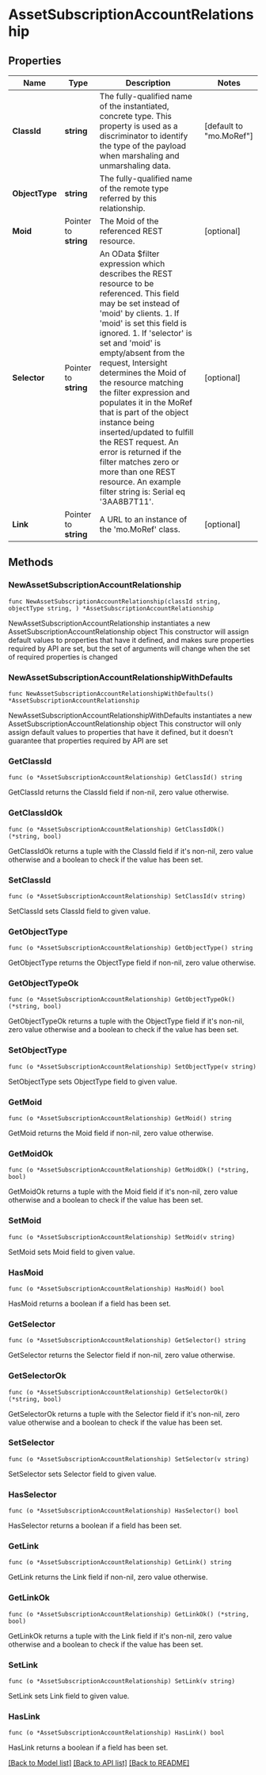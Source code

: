 # AssetSubscriptionAccountRelationship

## Properties

Name | Type | Description | Notes
------------ | ------------- | ------------- | -------------
**ClassId** | **string** | The fully-qualified name of the instantiated, concrete type. This property is used as a discriminator to identify the type of the payload when marshaling and unmarshaling data. | [default to "mo.MoRef"]
**ObjectType** | **string** | The fully-qualified name of the remote type referred by this relationship. | 
**Moid** | Pointer to **string** | The Moid of the referenced REST resource. | [optional] 
**Selector** | Pointer to **string** | An OData $filter expression which describes the REST resource to be referenced. This field may be set instead of &#39;moid&#39; by clients. 1. If &#39;moid&#39; is set this field is ignored. 1. If &#39;selector&#39; is set and &#39;moid&#39; is empty/absent from the request, Intersight determines the Moid of the resource matching the filter expression and populates it in the MoRef that is part of the object instance being inserted/updated to fulfill the REST request. An error is returned if the filter matches zero or more than one REST resource. An example filter string is: Serial eq &#39;3AA8B7T11&#39;. | [optional] 
**Link** | Pointer to **string** | A URL to an instance of the &#39;mo.MoRef&#39; class. | [optional] 

## Methods

### NewAssetSubscriptionAccountRelationship

`func NewAssetSubscriptionAccountRelationship(classId string, objectType string, ) *AssetSubscriptionAccountRelationship`

NewAssetSubscriptionAccountRelationship instantiates a new AssetSubscriptionAccountRelationship object
This constructor will assign default values to properties that have it defined,
and makes sure properties required by API are set, but the set of arguments
will change when the set of required properties is changed

### NewAssetSubscriptionAccountRelationshipWithDefaults

`func NewAssetSubscriptionAccountRelationshipWithDefaults() *AssetSubscriptionAccountRelationship`

NewAssetSubscriptionAccountRelationshipWithDefaults instantiates a new AssetSubscriptionAccountRelationship object
This constructor will only assign default values to properties that have it defined,
but it doesn't guarantee that properties required by API are set

### GetClassId

`func (o *AssetSubscriptionAccountRelationship) GetClassId() string`

GetClassId returns the ClassId field if non-nil, zero value otherwise.

### GetClassIdOk

`func (o *AssetSubscriptionAccountRelationship) GetClassIdOk() (*string, bool)`

GetClassIdOk returns a tuple with the ClassId field if it's non-nil, zero value otherwise
and a boolean to check if the value has been set.

### SetClassId

`func (o *AssetSubscriptionAccountRelationship) SetClassId(v string)`

SetClassId sets ClassId field to given value.


### GetObjectType

`func (o *AssetSubscriptionAccountRelationship) GetObjectType() string`

GetObjectType returns the ObjectType field if non-nil, zero value otherwise.

### GetObjectTypeOk

`func (o *AssetSubscriptionAccountRelationship) GetObjectTypeOk() (*string, bool)`

GetObjectTypeOk returns a tuple with the ObjectType field if it's non-nil, zero value otherwise
and a boolean to check if the value has been set.

### SetObjectType

`func (o *AssetSubscriptionAccountRelationship) SetObjectType(v string)`

SetObjectType sets ObjectType field to given value.


### GetMoid

`func (o *AssetSubscriptionAccountRelationship) GetMoid() string`

GetMoid returns the Moid field if non-nil, zero value otherwise.

### GetMoidOk

`func (o *AssetSubscriptionAccountRelationship) GetMoidOk() (*string, bool)`

GetMoidOk returns a tuple with the Moid field if it's non-nil, zero value otherwise
and a boolean to check if the value has been set.

### SetMoid

`func (o *AssetSubscriptionAccountRelationship) SetMoid(v string)`

SetMoid sets Moid field to given value.

### HasMoid

`func (o *AssetSubscriptionAccountRelationship) HasMoid() bool`

HasMoid returns a boolean if a field has been set.

### GetSelector

`func (o *AssetSubscriptionAccountRelationship) GetSelector() string`

GetSelector returns the Selector field if non-nil, zero value otherwise.

### GetSelectorOk

`func (o *AssetSubscriptionAccountRelationship) GetSelectorOk() (*string, bool)`

GetSelectorOk returns a tuple with the Selector field if it's non-nil, zero value otherwise
and a boolean to check if the value has been set.

### SetSelector

`func (o *AssetSubscriptionAccountRelationship) SetSelector(v string)`

SetSelector sets Selector field to given value.

### HasSelector

`func (o *AssetSubscriptionAccountRelationship) HasSelector() bool`

HasSelector returns a boolean if a field has been set.

### GetLink

`func (o *AssetSubscriptionAccountRelationship) GetLink() string`

GetLink returns the Link field if non-nil, zero value otherwise.

### GetLinkOk

`func (o *AssetSubscriptionAccountRelationship) GetLinkOk() (*string, bool)`

GetLinkOk returns a tuple with the Link field if it's non-nil, zero value otherwise
and a boolean to check if the value has been set.

### SetLink

`func (o *AssetSubscriptionAccountRelationship) SetLink(v string)`

SetLink sets Link field to given value.

### HasLink

`func (o *AssetSubscriptionAccountRelationship) HasLink() bool`

HasLink returns a boolean if a field has been set.


[[Back to Model list]](../README.md#documentation-for-models) [[Back to API list]](../README.md#documentation-for-api-endpoints) [[Back to README]](../README.md)


